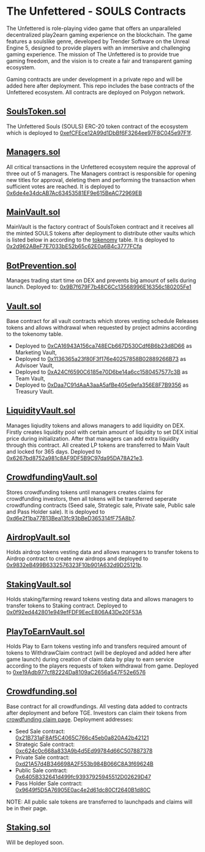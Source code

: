 # The Unfettered - SOULS Contracts
The Unfettered is role-playing video game that offers an unparalleled decentralized play2earn gaming experience on the blockchain. The game features a soulslike genre, developed by Trender Software on the Unreal Engine 5, designed to provide players with an immersive and challenging gaming experience. The mission of The Unfettered is to provide true gaming freedom, and the vision is to create a fair and transparent gaming ecosystem. 

Gaming contracts are under development in a private repo and will be added here after deployment. This repo includes the base contracts of the Unfettered ecosystem. All contracts are deployed on Polygon network.

## [SoulsToken.sol](https://github.com/unfetteredgame/Unfettered-Souls-Contracts/blob/main/contracts/SoulsToken.sol)
The Unfettered Souls (SOULS) ERC-20 token contract of the ecosystem which is deployed to [0xefCFEce12A99d1DbBf6F3264ee97F8C045e97F1f](https://polygonscan.com/address/0xefCFEce12A99d1DbBf6F3264ee97F8C045e97F1f#code). 

## [Managers.sol](https://github.com/unfetteredgame/Unfettered-Souls-Contracts/blob/main/contracts/Managers.sol)
All critical transactions in the Unfettered ecosystem require the approval of three out of 5 managers. The Managers contract is responsible for opening new titles for approval, deleting them and performing the transaction when sufficient votes are reached. It is deployed to [0x6de4e34dcAB7Ac63453581EF9e615BeAC72969EB](https://polygonscan.com/address/0x6de4e34dcAB7Ac63453581EF9e615BeAC72969EB)

## [MainVault.sol](https://github.com/unfetteredgame/Unfettered-Souls-Contracts/blob/main/contracts/MainVault.sol)
MainVault is the factory contract of SoulsToken contract and it receives all the minted SOULS tokens after deployment to distribute other vaults which is listed below in according to the [tokenomy](https://www.theunfettered.io/tokenomics.html) table. It is deployed to [0x2d962ABeF7E7033bE52b65c62E0a6B4c3777FCfa](https://polygonscan.com/address/0x2d962ABeF7E7033bE52b65c62E0a6B4c3777FCfa)

## [BotPrevention.sol](https://github.com/unfetteredgame/Unfettered-Souls-Contracts/blob/main/contracts/BotPrevention.sol)
Manages trading start time on DEX and prevents big amount of sells during launch. Deployed to: [0x9B7f679F7b48C6Cc13568996E16356c180205Fe1](https://polygonscan.com/address/0x9B7f679F7b48C6Cc13568996E16356c180205Fe1)

## [Vault.sol](https://github.com/unfetteredgame/Unfettered-Souls-Contracts/blob/main/contracts/Vaults/Vault.sol)
Base contract for all vault contracts which stores vesting schedule Releases tokens and allows withdrawal when requested by project admins according to the tokenomy table. 

  - Deployed to [0xCA16943A156ca748ECb667D530Cdf6B6b23d8D66](https://polygonscan.com/address/0xCA16943A156ca748ECb667D530Cdf6B6b23d8D66) as Marketing Vault, 
  -  Deployed to [0x1136365a23f80F3f176e40257858B02889266B73](https://polygonscan.com/address/0x1136365a23f80F3f176e40257858B02889266B73) as Advisoer Vault, 
 -  Deployed to [0xA24Cf6590C6185e70D6be14a6cc1580457577c3B](https://polygonscan.com/address/0xA24Cf6590C6185e70D6be14a6cc1580457577c3B) as Team Vault, 
 -  Deployed to [0xDaa7C91dAaA3aaA5afBe405e9efa356E8F7B9356](https://polygonscan.com/address/0xDaa7C91dAaA3aaA5afBe405e9efa356E8F7B9356) as Treasury Vault.

## [LiquidityVault.sol](https://github.com/unfetteredgame/Unfettered-Souls-Contracts/blob/main/contracts/Vaults/LiquidityVault.sol)
Manages liqiudity tokens and allows managers to add liquidity on DEX. Firstly creates liquidity pool with certain amount of liquidity to set DEX initial price during initialization. After that managers can add extra liquidity through this contract. All created LP tokens are transferred to Main Vault and locked for 365 days. Deployed to [0x6267bd8752a981c8AF9DF5B9C97da95DA78A21e3](https://polygonscan.com/address/0x6267bd8752a981c8AF9DF5B9C97da95DA78A21e3).

## [CrowdfundingVault.sol](https://github.com/unfetteredgame/Unfettered-Souls-Contracts/blob/main/contracts/Vaults/CrowdfundingVault.sol)
Stores crowdfunding tokens until managers creates claims for crowdfunding investors, then all tokens will be transferred seperate crowdfunding contracts (Seed sale, Strategic sale, Private sale, Public sale and Pass Holder sale). It is deployed to [0xd6e2f1ba77B13Bea13fc93bBeD365314fF75A8b7](https://polygonscan.com/address/0xd6e2f1ba77B13Bea13fc93bBeD365314fF75A8b7).

## [AirdropVault.sol](https://github.com/unfetteredgame/Unfettered-Souls-Contracts/blob/main/contracts/Vaults/AirdropVault.sol)
Holds airdrop tokens vesting data and allows managers to transfer tokens to Airdrop contract to create new airdrops and deployed to [0x9832eB499B6332576323F10b901A632d9D25121b](https://polygonscan.com/address/0x9832eB499B6332576323F10b901A632d9D25121b).

## [StakingVault.sol](https://github.com/unfetteredgame/Unfettered-Souls-Contracts/blob/main/contracts/Vaults/StakingVault.sol)
Holds staking/farming reward tokens vesting data and allows managers to transfer tokens to Staking contract. Deployed to [0x0f92ed442801e949efFDF9EecE806A43De20F53A](https://polygonscan.com/address/0x0f92ed442801e949efFDF9EecE806A43De20F53A)

## [PlayToEarnVault.sol](https://github.com/unfetteredgame/Unfettered-Souls-Contracts/blob/main/contracts/Vaults/PlayToEarnVault.sol)
Holds Play to Earn tokens vesting info and transfers required amount of tokens to WithdrawClaim contract (will be deployed and added here after game launch) during creation of claim data by play to earn service according to the players requests of token withdrawal from game. Deployed to [0xe19Adb977cf82224Da8109aC2656a547F52e6576](https://polygonscan.com/address/0xe19Adb977cf82224Da8109aC2656a547F52e6576)

## [Crowdfunding.sol](https://github.com/unfetteredgame/Unfettered-Souls-Contracts/blob/main/contracts/Claimables/Crowdfunding.sol)
Base contract for all crowdfundings. All vesting data added to contracts after deployment and before TGE. Investors can claim their tokens from [crowdfunding claim page](https://crowdfunding.theunfettered.io). Deployment addresses:

- Seed Sale contract: [0x21B731aF8Af5C4065C766c45eb0a820A42b42121](https://polygonscan.com/address/0x21B731aF8Af5C4065C766c45eb0a820A42b42121)
- Strategic Sale contract: [0xc624c0c668a833A9b4d5Ed99784d66C507887378](https://polygonscan.com/address/0xc624c0c668a833A9b4d5Ed99784d66C507887378)
- Private Sale contract: [0xd21A57d4B346698A2F553b984B066C8A3f69624B](https://polygonscan.com/address/0xd21A57d4B346698A2F553b984B066C8A3f69624B)
- Public Sale contract: [0x6405B332641d499fc93937925945512D02629D47](https://polygonscan.com/address/0x6405B332641d499fc93937925945512D02629D47)
- Pass Holder Sale contract: [0x9649f5D5A76905E0ac4e2d61dc80Cf2640B1d80C](https://polygonscan.com/address/0x9649f5D5A76905E0ac4e2d61dc80Cf2640B1d80C)

NOTE: All public sale tokens are transferred to launchpads and claims will be in their page. 

## [Staking.sol](https://github.com/unfetteredgame/Unfettered-Souls-Contracts/blob/main/contracts/Claimables/Staking.sol) 
Will be deployed soon.

